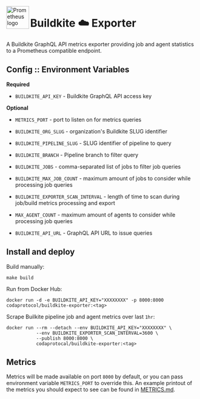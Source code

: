 <p><img src="https://cdn.worldvectorlogo.com/logos/prometheus.svg" alt="Prometheus logo" title="prometheus" align="left" height="60" /></p>

# Buildkite :cloud: Exporter

A Buildkite GraphQL API metrics exporter providing job and agent statistics to a Prometheus compatible endpoint.

## Config :: Environment Variables

**Required**
* `BUILDKITE_API_KEY`                   - Buildkite GraphQL API access key

**Optional**
* `METRICS_PORT`                        - port to listen on for metrics queries

* `BUILDKITE_ORG_SLUG`                  - organization's Buildkite SLUG identifier
* `BUILDKITE_PIPELINE_SLUG`             - SLUG identifier of pipeline to query
* `BUILDKITE_BRANCH`                    - Pipeline branch to filter query

* `BUILDKITE_JOBS`                      - comma-separated list of jobs to filter job queries
* `BUILDKITE_MAX_JOB_COUNT`             - maximum amount of jobs to consider while processing job queries
* `BUILDKITE_EXPORTER_SCAN_INTERVAL`    - length of time to scan during job/build metrics processing and export

* `MAX_AGENT_COUNT`                     - maximum amount of agents to consider while processing job queries

* `BUILDKITE_API_URL`                   - GraphQL API URL to issue queries

## Install and deploy

Build manually:
```
make build
```

Run from Docker Hub:
```
docker run -d -e BUILDKITE_API_KEY="XXXXXXXX" -p 8000:8000 codaprotocol/buildkite-exporter:<tag>
```

Scrape Builkite pipeline job and agent metrics over last `1hr`:
```
docker run --rm --detach --env BUILDKITE_API_KEY="XXXXXXXX" \
           --env BUILDKITE_EXPORTER_SCAN_INTERVAL=3600 \
           --publish 8000:8000 \
           codaprotocal/buildkite-exporter:<tag>
```

## Metrics

Metrics will be made available on port `8000` by default, or you can pass environment variable ```METRICS_PORT``` to override this. An example printout of the metrics you should expect to see can be found in [METRICS.md](https://github.com/MinaProtocol/mina/blob/master/coda-automation/services/buildkite/prometheus-exporter/METRICS.md).
